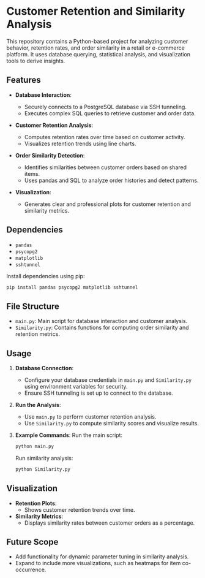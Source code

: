 
# Customer Retention and Similarity Analysis

This repository contains a Python-based project for analyzing customer behavior, retention rates, and order similarity in a retail or e-commerce platform. It uses database querying, statistical analysis, and visualization tools to derive insights.

## Features

- **Database Interaction**:
  - Securely connects to a PostgreSQL database via SSH tunneling.
  - Executes complex SQL queries to retrieve customer and order data.

- **Customer Retention Analysis**:
  - Computes retention rates over time based on customer activity.
  - Visualizes retention trends using line charts.

- **Order Similarity Detection**:
  - Identifies similarities between customer orders based on shared items.
  - Uses pandas and SQL to analyze order histories and detect patterns.

- **Visualization**:
  - Generates clear and professional plots for customer retention and similarity metrics.

## Dependencies

- `pandas`
- `psycopg2`
- `matplotlib`
- `sshtunnel`

Install dependencies using pip:
```bash
pip install pandas psycopg2 matplotlib sshtunnel
```

## File Structure

- `main.py`: Main script for database interaction and customer analysis.
- `Similarity.py`: Contains functions for computing order similarity and retention metrics.

## Usage

1. **Database Connection**:
   - Configure your database credentials in `main.py` and `Similarity.py` using environment variables for security.
   - Ensure SSH tunneling is set up to connect to the database.

2. **Run the Analysis**:
   - Use `main.py` to perform customer retention analysis.
   - Use `Similarity.py` to compute similarity scores and visualize results.

3. **Example Commands**:
   Run the main script:
   ```bash
   python main.py
   ```
   Run similarity analysis:
   ```bash
   python Similarity.py
   ```

## Visualization

- **Retention Plots**:
  - Shows customer retention trends over time.
- **Similarity Metrics**:
  - Displays similarity rates between customer orders as a percentage.

## Future Scope

- Add functionality for dynamic parameter tuning in similarity analysis.
- Expand to include more visualizations, such as heatmaps for item co-occurrence.

